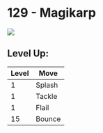# 129 - Magikarp
![][129]

## Level Up:

Level | Move
---   | ---
  1   | Splash
  1   | Tackle
  1   | Flail
 15   | Bounce



[129]: /img/pokemon/129.png
